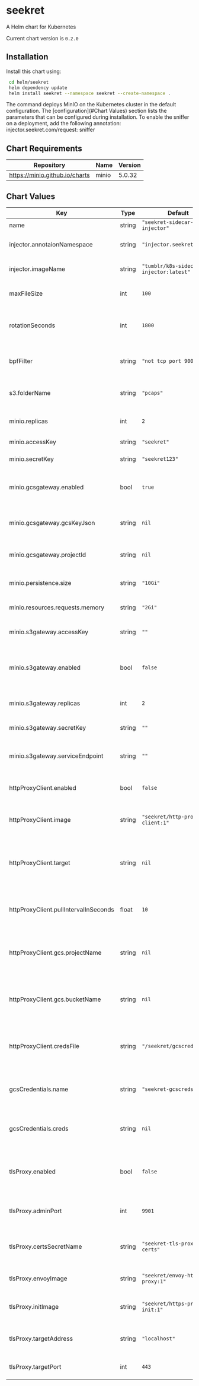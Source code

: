 seekret
=======
A Helm chart for Kubernetes

Current chart version is `0.2.0`

## Installation

Install this chart using:

```bash
 cd helm/seekret
 helm dependency update
 helm install seekret --namespace seekret --create-namespace .
```

The command deploys MinIO on the Kubernetes cluster in the default configuration. The [configuration](#Chart Values) section lists the parameters that can be configured during installation.
To enable the sniffer on a deployment, add the following annotation:
injector.seekret.com/request: sniffer

## Chart Requirements

| Repository | Name | Version |
|------------|------|---------|
| https://minio.github.io/charts | minio | 5.0.32 |

## Chart Values

| Key | Type | Default | Description |
|-----|------|---------|-------------|
| name | string | `"seekret-sidecar-injector"` | App name |
| injector.annotaionNamespace | string | `"injector.seekret.com"` | The annotation namespace |
| injector.imageName | string | `"tumblr/k8s-sidecar-injector:latest"` | The image of the injector |
| maxFileSize | int | `100` | Maximum pcap file size in MBs |
| rotationSeconds | int | `1800` | Number of seconds between file rotations |
| bpfFilter | string | `"not tcp port 9000"` | The filter for the injected pod |
| s3.folderName | string | `"pcaps"` | Folder for dumps inside bucket |
| minio.replicas| int | `2` | Number of minio replicas |
| minio.accessKey | string | `"seekret"` | Access key for minio |
| minio.secretKey | string | `"seekret123"` | Sekret key for minio |
| minio.gcsgateway.enabled | bool | `true` |  Whether minio should be a proxy to GCS s3 |
| minio.gcsgateway.gcsKeyJson | string | `nil` | The json credentials for the GCS bucket |
| minio.gcsgateway.projectId | string | `nil` | The projectId of the GCS bucket |
| minio.persistence.size | string | `"10Gi"` | Minio storage size |
| minio.resources.requests.memory | string | `"2Gi"` | Minio requested memory |
| minio.s3gateway.accessKey | string | `""` | Access key for remote AWS s3 |
| minio.s3gateway.enabled | bool | `false` | Whether minio should be a proxy to another AWS s3 |
| minio.s3gateway.replicas | int | `2` | Number of replicas for gateway |
| minio.s3gateway.secretKey | string | `""` | Secret key for remote AWS s3  |
| minio.s3gateway.serviceEndpoint | string | `""` | Remote endpoint for AWS s3 gateway |
| httpProxyClient.enabled | bool | `false` | Whether to deploy Seekret's HTTP Proxy |
| httpProxyClient.image | string | `"seekret/http-proxy-client:1"` | Docker image of the HTTP Proxy client |
| httpProxyClient.target | string | `nil` | Target URL for the proxy. The value must include a schema ("http://") |
| httpProxyClient.pullIntervalInSeconds | float | `10` | Seconds between each requests batch |
| httpProxyClient.gcs.projectName | string | `nil` | Name of the GCP project where the requests are stored |
| httpProxyClient.gcs.bucketName | string | `nil` | Name of the GCS bucket where the requests are stored |
| httpProxyClient.credsFile | string | `"/seekret/gcscreds.json"` | Path in which to store the GCS credentials file |
| gcsCredentials.name | string | `"seekret-gcscreds"` | Name of the secret with the GCS credentials |
| gcsCredentials.creds | string | `nil` | The content of the GCS credentials file |
| tlsProxy.enabled | bool | `false` | Whether the TLS proxy is enabled on the target pod |
| tlsProxy.adminPort | int | `9901` | The port for Envoy's admin interface |
| tlsProxy.certsSecretName | string | `"seekret-tls-proxy-certs"` | Name of the secret value with the certificates |
| tlsProxy.envoyImage | string | `"seekret/envoy-https-proxy:1"` | Image to use for the envoy pod |
| tlsProxy.initImage | string | `"seekret/https-proxy-init:1"` | Image to use for the init container |
| tlsProxy.targetAddress | string | `"localhost"` | Target address of the TLS proxy |
| tlsProxy.targetPort | int | `443` | Target port of the TLS proxy |
